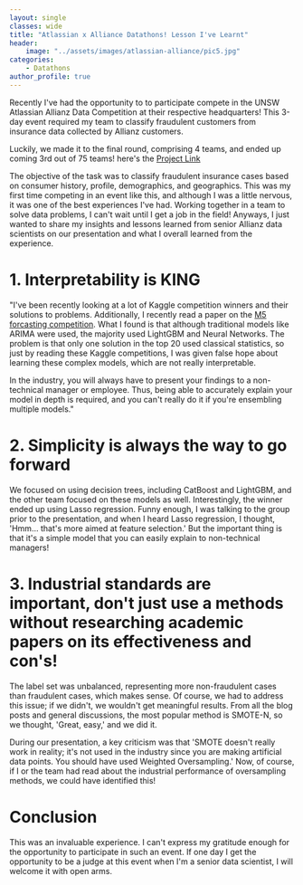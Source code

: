 ```yaml
---
layout: single
classes: wide
title: "Atlassian x Alliance Datathons! Lesson I've Learnt"
header:
    image: "../assets/images/atlassian-alliance/pic5.jpg"
categories:
    - Datathons
author_profile: true
---
```

Recently I've had the opportunity to to participate compete in the UNSW Atlassian Allianz Data Competition at their respective headquarters! This 3-day event required my team to classify fraudulent customers from insurance data collected by Allianz customers.

Luckily, we made it to the final round, comprising 4 teams, and ended up coming 3rd out of 75 teams! here's the [Project Link](https://github.com/Shahid0120/atlassian-allianz-data-competition)

The objective of the task was to classify fraudulent insurance cases based on consumer history, profile, demographics, and geographics. This was my first time competing in an event like this, and although I was a little nervous, it was one of the best experiences I've had. Working together in a team to solve data problems, I can't wait until I get a job in the field! Anyways, I just wanted to share my insights and lessons learned from senior Allianz data scientists on our presentation and what I overall learned from the experience.

# 1. Interpretability is KING

"I've been recently looking at a lot of Kaggle competition winners and their solutions to problems. Additionally, I recently read a paper on the [M5 forcasting competition](https://www.sciencedirect.com/science/article/pii/S0169207021001874). What I found is that although traditional models like ARIMA were used, the majority used LightGBM and Neural Networks. The problem is that only one solution in the top 20 used classical statistics, so just by reading these Kaggle competitions, I was given false hope about learning these complex models, which are not really interpretable.

In the industry, you will always have to present your findings to a non-technical manager or employee. Thus, being able to accurately explain your model in depth is required, and you can't really do it if you're ensembling multiple models."

# 2. Simplicity is always the way to go forward

We focused on using decision trees, including CatBoost and LightGBM, and the other team focused on these models as well. Interestingly, the winner ended up using Lasso regression. Funny enough, I was talking to the group prior to the presentation, and when I heard Lasso regression, I thought, 'Hmm... that's more aimed at feature selection.' But the important thing is that it's a simple model that you can easily explain to non-technical managers!

# 3. Industrial standards are important, don't just use a methods without researching academic papers on its effectiveness and con's!

The label set was unbalanced, representing more non-fraudulent cases than fraudulent cases, which makes sense. Of course, we had to address this issue; if we didn't, we wouldn't get meaningful results. From all the blog posts and general discussions, the most popular method is SMOTE-N, so we thought, 'Great, easy,' and we did it.

During our presentation, a key criticism was that 'SMOTE doesn't really work in reality; it's not used in the industry since you are making artificial data points. You should have used Weighted Oversampling.' Now, of course, if I or the team had read about the industrial performance of oversampling methods, we could have identified this!

# Conclusion

This was an invaluable experience. I can't express my gratitude enough for the opportunity to participate in such an event. If one day I get the opportunity to be a judge at this event when I'm a senior data scientist, I will welcome it with open arms.